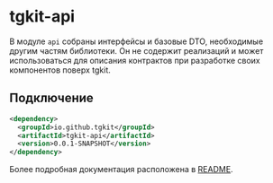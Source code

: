 # tgkit-api

В модуле `api` собраны интерфейсы и базовые DTO, необходимые другим частям библиотеки.
Он не содержит реализаций и может использоваться для описания контрактов при разработке
своих компонентов поверх tgkit.

## Подключение

```xml
<dependency>
  <groupId>io.github.tgkit</groupId>
  <artifactId>tgkit-api</artifactId>
  <version>0.0.1-SNAPSHOT</version>
</dependency>
```

Более подробная документация расположена в [README](../README.md).
